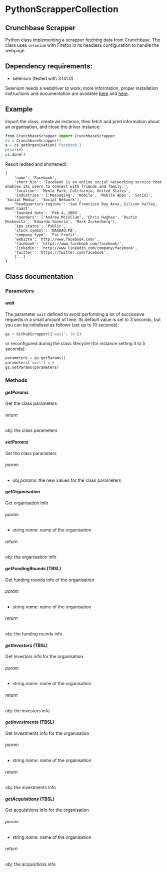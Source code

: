 # PythonScrapperCollection

## Crunchbase Scrapper

Python class implementing a scrapper fetching data from Crunchbase. The class uses `selenium` with Firefox in its headless configuration to handle the webpage.

## Dependency requirements:

* selenium (tested with 3.141.0)

Selenium needs a webdriver to work; more information, proper installation instructions and documentation are available [here](https://selenium-python.readthedocs.io/installation.html) and [here](https://pythonspot.com/selenium-webdriver/).

## Example

Import the class, create an instance, then fetch and print information about an organisation, and close the driver instance:

```python
from CrunchbaseScrapper import CrunchbaseScrapper
cs = CrunchbaseScrapper()
e = cs.getOrganisation('facebook')
print(e)
cs.done()
```

Result (edited and shortened):

```
{
    'name': 'Facebook', 
    'short bio': 'Facebook is an online social networking service that enables its users to connect with friends and family.', 
    'location': 'Menlo Park, California, United States', 
    'industries': ['Messaging', 'Mobile', 'Mobile Apps', 'Social', 'Social Media', 'Social Network'], 
    'headquarters regions': 'San Francisco Bay Area, Silicon Valley, West Coast', 
    'founded date': 'Feb 4, 2004', 
    'founders': ['Andrew McCollum', 'Chris Hughes', 'Dustin Moskovitz', 'Eduardo Saverin', 'Mark Zuckerberg'], 
    'ipo status': 'Public', 
    'stock symbol': 'NASDAQ:FB', 
    'company type': 'For Profit', 
    'website': 'http://www.facebook.com/', 
    'facebook': 'https://www.facebook.com/facebook/', 
    'linkedin': 'http://www.linkedin.com/company/facebook', 
    'twitter': 'https://twitter.com/facebook',
    [...]
}
```

## Class documentation

### Parameters

#### _wait_

The parameter `wait` defined to avoid performing a lot of successive requests in a small amount of time. Its default value is set to 3 seconds, but you can be initialised as follows (set up to 10 seconds):

```python
gs = GithubScrapper({'wait': 10 })
```

or reconfigured during the class lifecycle (for instance setting it to 5 seconds):

```python
parameters = gs.getParams()
parameters['wait'] = 5
gs.setParams(parameters)
```

### Methods

#### _getParams_

Get the class parameters

###### return
obj: the class parameters


#### _setParams_

Set the class parameters

###### param 
* obj *params*: the new values for the class parameters


#### _getOrganisation_

Get organisation info

###### param
* string *name*: name of the organisation

###### return
obj: the organisation info


#### _getFundingRounds_ (TBSL)

Get funding rounds info of the organisation

###### param
* string *name*: name of the organisation

###### return
obj: the funding rounds info


#### _getInvestors_ (TBSL)

Get investors info for the organisation

###### param
* string *name*: name of the organisation

###### return
obj: the investors info


#### _getInvestments_ (TBSL)

Get investments info for the organisation

###### param
* string *name*: name of the organisation

###### return
obj: the investments info


#### _getAcquisitions_ (TBSL)

Get acquisitions info for the organisation

###### param
* string *name*: name of the organisation

###### return
obj: the acquisitions info

